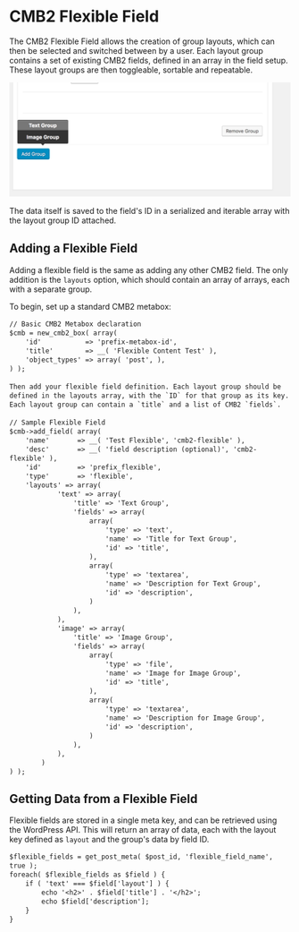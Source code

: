 # CMB2 Flexible Field

The CMB2 Flexible Field allows the creation of group layouts, which can then be selected and switched between by a user. Each layout group contains a set of existing CMB2 fields, defined in an array in the field setup. These layout groups are then toggleable, sortable and repeatable.

![Screenshot of UI](screenshot-1.png)

The data itself is saved to the field's ID in a serialized and iterable array with the layout group ID attached.


## Adding a Flexible Field

Adding a flexible field is the same as adding any other CMB2 field. The only addition is the `layouts` option, which should contain an array of arrays, each with a separate group.

To begin, set up a standard CMB2 metabox:

```
// Basic CMB2 Metabox declaration
$cmb = new_cmb2_box( array(
	'id'           => 'prefix-metabox-id',
	'title'        => __( 'Flexible Content Test' ),
	'object_types' => array( 'post', ),
) );

Then add your flexible field definition. Each layout group should be defined in the layouts array, with the `ID` for that group as its key. Each layout group can contain a `title` and a list of CMB2 `fields`.

// Sample Flexible Field
$cmb->add_field( array(
	'name'       => __( 'Test Flexible', 'cmb2-flexible' ),
	'desc'       => __( 'field description (optional)', 'cmb2-flexible' ),
	'id'         => 'prefix_flexible',
	'type'       => 'flexible',
	'layouts' => array(
			'text' => array(
				'title' => 'Text Group',
				'fields' => array(
					array(
						'type' => 'text',
						'name' => 'Title for Text Group',
						'id' => 'title',
					),
					array(
						'type' => 'textarea',
						'name' => 'Description for Text Group',
						'id' => 'description',
					)
				),
			),
			'image' => array(
				'title' => 'Image Group',
				'fields' => array(
					array(
						'type' => 'file',
						'name' => 'Image for Image Group',
						'id' => 'title',
					),
					array(
						'type' => 'textarea',
						'name' => 'Description for Image Group',
						'id' => 'description',
					)
				),
			),
		)
) );
```

## Getting Data from a Flexible Field
Flexible fields are stored in a single meta key, and can be retrieved using the WordPress API. This will return an array of data, each with the layout key defined as `layout` and the group's data by field ID.

```
$flexible_fields = get_post_meta( $post_id, 'flexible_field_name', true );
foreach( $flexible_fields as $field ) {
    if ( 'text' === $field['layout'] ) {
        echo '<h2>' . $field['title'] . '</h2>';
        echo $field['description'];
    }
}
```